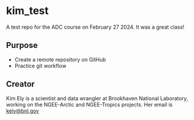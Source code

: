# kim_test

A test repo for the ADC course on February 27 2024. It was a great class! 


## Purpose

- Create a remote repository on GitHub
- Practice git workflow

## Creator

Kim Ely is a scientist and data wrangler at Brookhaven National Laboratory, working on the NGEE-Arctic and NGEE-Tropics projects. Her email is kely@bnl.gov
